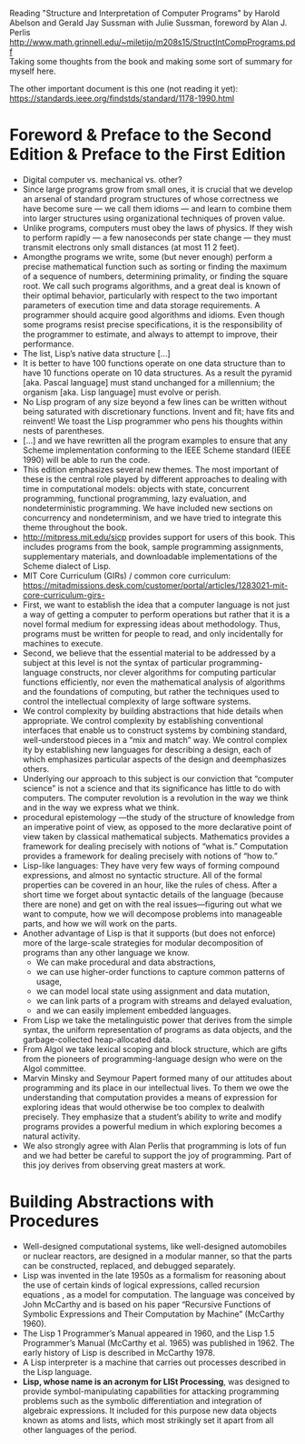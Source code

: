 Reading "Structure and Interpretation of Computer Programs" by Harold Abelson and Gerald Jay Sussman with Julie Sussman, foreword by Alan J. Perlis  
http://www.math.grinnell.edu/~miletijo/m208s15/StructIntCompPrograms.pdf  
Taking some thoughts from the book and making some sort of summary for myself here.  
  
The other important document is this one (not reading it yet):  
https://standards.ieee.org/findstds/standard/1178-1990.html  

# Foreword & Preface to the Second Edition & Preface to the First Edition

- Digital computer vs. mechanical vs. other?
- Since large programs grow from small ones, it is crucial that we develop an arsenal of standard program structures of whose correctness we have become sure — we call them idioms — and learn to combine them into larger structures using organizational techniques of proven value.
- Unlike programs, computers must obey the laws of physics. If they wish to perform rapidly — a few nanoseconds per state change — they must transmit electrons only small distances (at most 11 2 feet).
- Amongthe programs we write, some (but never enough) perform a precise mathematical function such as sorting or finding the maximum of a sequence of numbers, determining primality, or finding the square root. We call such programs algorithms, and a great deal is known of their optimal behavior, particularly with respect to the two important parameters of execution time and data storage requirements. A programmer should acquire good algorithms and idioms. Even though some programs resist precise specifications, it is the responsibility of the programmer to estimate, and always to attempt to improve, their performance.
- The list, Lisp’s native data structure [...]
- It is better to have 100 functions operate on one data structure than to have 10 functions operate on 10 data structures. As a
result the pyramid [aka. Pascal language] must stand unchanged for a millennium; the organism [aka. Lisp language] must evolve or perish.
- No Lisp program of any size beyond a few lines can be written without being saturated with discretionary functions. Invent
and fit; have fits and reinvent! We toast the Lisp programmer who pens his thoughts within nests of parentheses.
- [...] and we have rewritten all the program examples to ensure that any Scheme implementation conforming to the IEEE Scheme standard (IEEE 1990) will be able to run the code.
- This edition emphasizes several new themes. The most important of these is the central role played by different approaches to dealing with time in computational models: objects with state, concurrent programming, functional programming, lazy evaluation, and nondeterministic programming. We have included new sections on concurrency and nondeterminism, and we have tried to integrate this theme throughout the book.
- http://mitpress.mit.edu/sicp provides support for users of this book. This includes programs from the book, sample programming assignments, supplementary materials, and downloadable implementations of the Scheme dialect of Lisp.
- MIT Core Curriculum (GIRs) / common core curriculum: https://mitadmissions.desk.com/customer/portal/articles/1283021-mit-core-curriculum-girs-
- First, we want to establish the idea that a computer language is not just a way of getting a computer to perform operations but rather that it is a novel formal medium for expressing ideas about methodology. Thus, programs must be written for people to read, and only incidentally for machines to execute.
- Second, we believe that the essential material to be addressed by a subject at this level is not the syntax of particular programming-language constructs, nor clever algorithms for computing particular functions efficiently, nor even the mathematical analysis of algorithms and the foundations of computing, but rather the techniques used to control the intellectual complexity of
large software systems.
- We control complexity by building abstractions that hide details when appropriate. We control complexity by establishing conventional interfaces that enable us to construct systems by combining standard, well-understood pieces in a “mix and match” way. We control complex ity by establishing new languages for describing a design, each of which emphasizes particular aspects of the design and deemphasizes others.
- Underlying our approach to this subject is our conviction that “computer science” is not a science and that its significance has little to do with computers. The computer revolution is a revolution in the way we think and in the way we express what we think.
- procedural epistemology —the study of the structure of knowledge from an imperative point of view, as opposed to the more declarative point of view taken by classical mathematical subjects. Mathematics provides a framework for dealing precisely with notions of “what is.” Computation provides a framework for dealing precisely with notions of “how to.”
- Lisp-like languages: They have very few ways of forming compound expressions, and almost no syntactic structure. All of the formal properties can be covered in an hour, like the rules of chess. After a short time we forget about syntactic details of the language (because there are none) and get on with the real issues—figuring out what we want to compute, how we will decompose problems into manageable parts, and how we will work on the parts.
- Another advantage of Lisp is that it supports (but does not enforce) more of the large-scale strategies for modular decomposition of programs than any other language we know.
  - We can make procedural and data abstractions, 
  - we can use higher-order functions to capture common patterns of usage,
  - we can model local state using assignment and data mutation, 
  - we can link parts of a program with streams and delayed evaluation, 
  - and we can easily implement embedded languages.
- From Lisp we take the metalinguistic power that derives from the simple syntax, the uniform representation of programs as data objects, and the garbage-collected heap-allocated data. 
- From Algol we take lexical scoping and block structure, which are gifts from the pioneers of programming-language design who were on the Algol committee.
- Marvin Minsky and Seymour Papert formed many of our attitudes about programming and its place in our intellectual lives. To them we owe the understanding that computation provides a means of expression for exploring ideas that would otherwise be too complex to dealwith precisely. They emphasize that a student’s ability to write and modify programs provides a powerful medium in which exploring becomes a natural activity.
- We also strongly agree with Alan Perlis that programming is lots of fun and we had better be careful to support the joy of programming. Part of this joy derives from observing great masters at work.

# Building Abstractions with Procedures
- Well-designed computational systems, like well-designed automobiles or nuclear reactors, are designed in a modular manner, so that the parts can be constructed, replaced, and debugged separately.
- Lisp was invented in the late 1950s as a formalism for reasoning about the use of certain kinds of logical expressions, called recursion equations , as a model for computation. The language was conceived by John McCarthy and is based on his paper “Recursive Functions of Symbolic Expressions and Their Computation by Machine” (McCarthy 1960).
- The Lisp 1 Programmer’s Manual appeared in 1960, and the Lisp 1.5 Programmer’s Manual (McCarthy et al. 1965) was published in 1962. The early history of Lisp is described in McCarthy 1978.
- A Lisp interpreter is a machine that carries out processes described in the Lisp language.
- **Lisp, whose name is an acronym for LISt Processing**, was designed to provide symbol-manipulating capabilities for attacking programming problems such as the symbolic differentiation and integration of algebraic expressions. It included for this purpose new data objects known as atoms and lists, which most strikingly set it apart from all other languages of the period.
